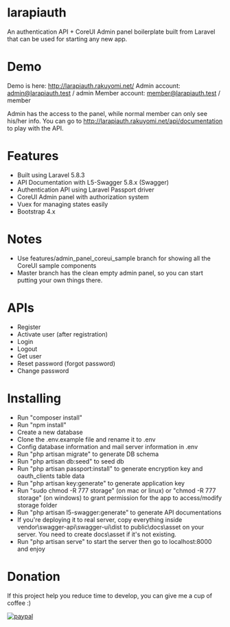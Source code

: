 # larapiauth
An authentication API + CoreUI Admin panel boilerplate built from Laravel that can be used for starting any new app.

# Demo
Demo is here: http://larapiauth.rakuyomi.net/
Admin account: admin@larapiauth.test / admin
Member account: member@larapiauth.test / member

Admin has the access to the panel, while normal member can only see his/her info.
You can go to http://larapiauth.rakuyomi.net/api/documentation to play with the API.

# Features
- Built using Laravel 5.8.3
- API Documentation with L5-Swagger 5.8.x (Swagger)
- Authentication API using Laravel Passport driver
- CoreUI Admin panel with authorization system
- Vuex for managing states easily
- Bootstrap 4.x

# Notes
- Use features/admin_panel_coreui_sample branch for showing all the CoreUI sample components
- Master branch has the clean empty admin panel, so you can start putting your own things there.

# APIs
- Register
- Activate user (after registration)
- Login
- Logout
- Get user
- Reset password (forgot password)
- Change password

# Installing
- Run "composer install"
- Run "npm install"
- Create a new database
- Clone the .env.example file and rename it to .env
- Config database information and mail server information in .env
- Run "php artisan migrate" to generate DB schema
- Run "php artisan db:seed" to seed db
- Run "php artisan passport:install" to generate encryption key and oauth_clients table data
- Run "php artisan key:generate" to generate application key
- Run "sudo chmod -R 777 storage" (on mac or linux) or "chmod -R 777 storage" (on windows) to grant permission for the app to access/modify storage folder
- Run "php artisan l5-swagger:generate" to generate API documentations
- If you're deploying it to real server, copy everything inside vendor\swagger-api\swagger-ui\dist to public\docs\asset on your server. You need to create docs\asset if it's not existing.
- Run "php artisan serve" to start the server then go to localhost:8000 and enjoy 

# Donation
If this project help you reduce time to develop, you can give me a cup of coffee :)

[![paypal](https://www.paypalobjects.com/en_US/i/btn/btn_donateCC_LG.gif)](https://www.paypal.com/cgi-bin/webscr?cmd=_s-xclick&hosted_button_id=7CXCQS83WU9EY)
